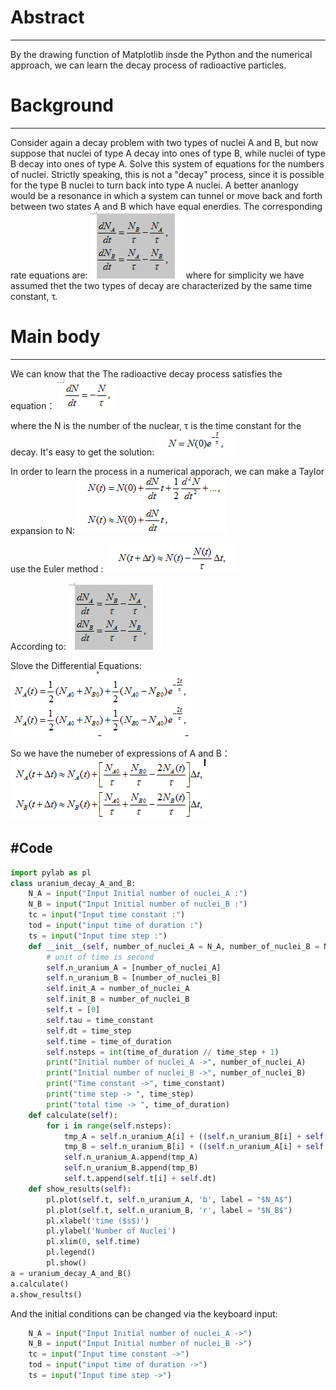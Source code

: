 # Abstract
------
By the drawing function of Matplotlib insde the Python and the numerical approach, we can learn the decay process of radioactive particles.
# Background
------
Consider again a decay problem with two types of nuclei A and B, but now suppose that nuclei of type A decay into ones of type B, while nuclei of type B decay into ones of type A. Solve this system of equations for the numbers of nuclei. Strictly speaking, this is not a "decay" process, since it is possible for the type B nuclei to turn back into type A nuclei. A better ananlogy would be a resonance in which a system can tunnel or move back and forth between two states A and B which have equal enerdies. The corresponding rate equations are:
![picture 1](https://github.com/Tuzexin/computationalphysics_N2014301020169/blob/master/%E6%8D%95%E8%8E%B71.PNG)
where for simplicity we have assumed thet the two types of decay are characterized by the same time constant, τ.
# Main body
------
We can know that the The radioactive decay process satisfies the equation：
![picture 2](https://github.com/Tuzexin/computationalphysics_N2014301020169/blob/master/%E6%8D%95%E8%8E%B72.PNG)

where the N is the number of the nuclear, τ is the time constant for the decay.   It's easy to get the solution:
![picture 3](https://github.com/Tuzexin/computationalphysics_N2014301020169/blob/master/%E6%8D%95%E8%8E%B73.PNG)

In order to learn the process in a numerical apporach, we can make a Taylor expansion to N:
![picture 4](https://github.com/Tuzexin/computationalphysics_N2014301020169/blob/master/%E6%8D%95%E8%8E%B74.PNG)

use the Euler method :
![picture 5](https://github.com/Tuzexin/computationalphysics_N2014301020169/blob/master/%E6%8D%95%E8%8E%B75.PNG)

According to:
![picture 1](https://github.com/Tuzexin/computationalphysics_N2014301020169/blob/master/%E6%8D%95%E8%8E%B71.PNG)

Slove the Differential Equations:
![picture 6](https://github.com/Tuzexin/computationalphysics_N2014301020169/blob/master/%E6%8D%95%E8%8E%B76.PNG)

So we have the numeber of expressions of A and B：
![picture 7](https://github.com/Tuzexin/computationalphysics_N2014301020169/blob/master/%E6%8D%95%E8%8E%B77.PNG)

#Code
------
```python
import pylab as pl
class uranium_decay_A_and_B:
    N_A = input("Input Initial number of nuclei_A :")
    N_B = input("Input Initial number of nuclei_B :")
    tc = input("Input time constant :")
    tod = input("input time of duration :")
    ts = input("Input time step :")
    def __init__(self, number_of_nuclei_A = N_A, number_of_nuclei_B = N_B, time_constant = tc, time_of_duration = tod, time_step = ts):
        # unit of time is second
        self.n_uranium_A = [number_of_nuclei_A]
        self.n_uranium_B = [number_of_nuclei_B]
        self.init_A = number_of_nuclei_A
        self.init_B = number_of_nuclei_B
        self.t = [0]
        self.tau = time_constant
        self.dt = time_step
        self.time = time_of_duration
        self.nsteps = int(time_of_duration // time_step + 1)
        print("Initial number of nuclei_A ->", number_of_nuclei_A)
        print("Initial number of nuclei_B ->", number_of_nuclei_B)
        print("Time constant ->", time_constant)
        print("time step -> ", time_step)
        print("total time -> ", time_of_duration)
    def calculate(self):
        for i in range(self.nsteps):
            tmp_A = self.n_uranium_A[i] + ((self.n_uranium_B[i] + self.n_uranium_A[i]) / self.tau - 2 * self.n_uranium_A[i] / self.tau )* self.dt
            tmp_B = self.n_uranium_B[i] + ((self.n_uranium_A[i] + self.n_uranium_B[i]) / self.tau - 2 * self.n_uranium_B[i] / self.tau )* self.dt
            self.n_uranium_A.append(tmp_A)
            self.n_uranium_B.append(tmp_B)
            self.t.append(self.t[i] + self.dt) 
    def show_results(self):
        pl.plot(self.t, self.n_uranium_A, 'b', label = "$N_A$")
        pl.plot(self.t, self.n_uranium_B, 'r', label = "$N_B$")
        pl.xlabel('time ($s$)')
        pl.ylabel('Number of Nuclei')
        pl.xlim(0, self.time)
        pl.legend()
        pl.show()
a = uranium_decay_A_and_B()
a.calculate()
a.show_results()
```
And the initial conditions can be changed via the keyboard input:  
```python
    N_A = input("Input Initial number of nuclei_A ->")
    N_B = input("Input Initial number of nuclei_B ->")
    tc = input("Input time constant ->")
    tod = input("input time of duration ->")
    ts = input("Input time step ->")
```
